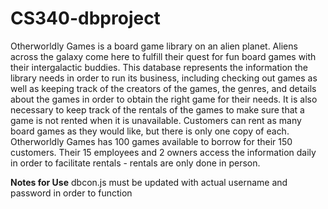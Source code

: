 # CS340-dbproject

Otherworldly Games is a board game library on an alien planet. Aliens across the galaxy come here to fulfill their quest for fun board games with their intergalactic buddies. This database represents the information the library needs in order to run its business, including checking out games as well as keeping track of the creators of the games, the genres, and details about the games in order to obtain the right game for their needs. It is also necessary to keep track of the rentals of the games to make sure that a game is not rented when it is unavailable. Customers can rent as many board games as they would like, but there is only one copy of each. Otherworldly Games has 100 games available to borrow for their 150 customers. Their 15 employees and 2 owners access the information daily in order to facilitate rentals - rentals are only done in person.

**Notes for Use**
dbcon.js must be updated with actual username and password in order to function
